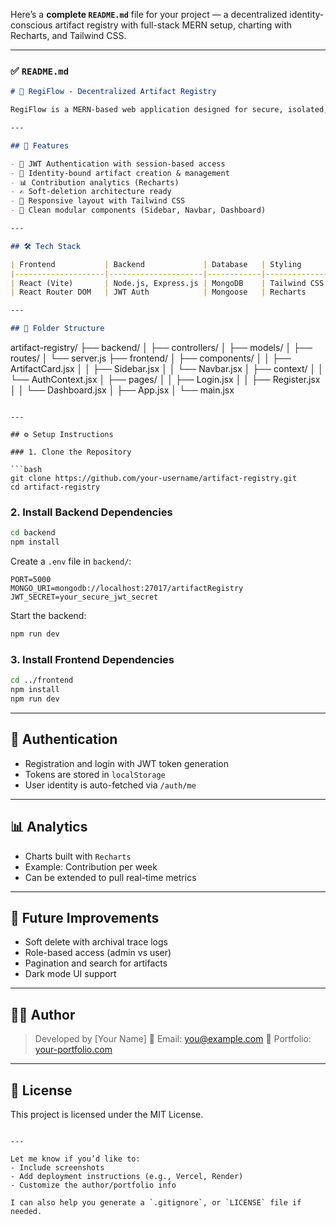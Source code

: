 Here’s a **complete `README.md`** file for your project — a decentralized identity-conscious artifact registry with full-stack MERN setup, charting with Recharts, and Tailwind CSS.

---

### ✅ `README.md`

```markdown
# 🧾 RegiFlow - Decentralized Artifact Registry

RegiFlow is a MERN-based web application designed for secure, isolated, and temporally traceable artifact management. Authenticated users can create, read, and delete their own artifacts within an identity-isolated environment.

---

## 🚀 Features

- 🔐 JWT Authentication with session-based access
- 🧠 Identity-bound artifact creation & management
- 📊 Contribution analytics (Recharts)
- ✍️ Soft-deletion architecture ready
- 📁 Responsive layout with Tailwind CSS
- 🎨 Clean modular components (Sidebar, Navbar, Dashboard)

---

## 🛠 Tech Stack

| Frontend           | Backend             | Database   | Styling       |
|--------------------|---------------------|------------|----------------|
| React (Vite)       | Node.js, Express.js | MongoDB    | Tailwind CSS   |
| React Router DOM   | JWT Auth            | Mongoose   | Recharts       |

---

## 📂 Folder Structure

```

artifact-registry/
├── backend/
│   ├── controllers/
│   ├── models/
│   ├── routes/
│   └── server.js
├── frontend/
│   ├── components/
│   │   ├── ArtifactCard.jsx
│   │   ├── Sidebar.jsx
│   │   └── Navbar.jsx
│   ├── context/
│   │   └── AuthContext.jsx
│   ├── pages/
│   │   ├── Login.jsx
│   │   ├── Register.jsx
│   │   └── Dashboard.jsx
│   ├── App.jsx
│   └── main.jsx

````

---

## ⚙️ Setup Instructions

### 1. Clone the Repository

```bash
git clone https://github.com/your-username/artifact-registry.git
cd artifact-registry
````

### 2. Install Backend Dependencies

```bash
cd backend
npm install
```

Create a `.env` file in `backend/`:

```
PORT=5000
MONGO_URI=mongodb://localhost:27017/artifactRegistry
JWT_SECRET=your_secure_jwt_secret
```

Start the backend:

```bash
npm run dev
```

### 3. Install Frontend Dependencies

```bash
cd ../frontend
npm install
npm run dev
```

---

## 🔐 Authentication

* Registration and login with JWT token generation
* Tokens are stored in `localStorage`
* User identity is auto-fetched via `/auth/me`

---

## 📊 Analytics

* Charts built with `Recharts`
* Example: Contribution per week
* Can be extended to pull real-time metrics

---

## 📌 Future Improvements

* Soft delete with archival trace logs
* Role-based access (admin vs user)
* Pagination and search for artifacts
* Dark mode UI support

---

## 🧑‍💻 Author

> Developed by \[Your Name]
> 📨 Email: [you@example.com](mailto:you@example.com)
> 💼 Portfolio: [your-portfolio.com](https://your-portfolio.com)

---

## 📜 License

This project is licensed under the MIT License.

```

---

Let me know if you’d like to:
- Include screenshots
- Add deployment instructions (e.g., Vercel, Render)
- Customize the author/portfolio info

I can also help you generate a `.gitignore`, or `LICENSE` file if needed.
```
